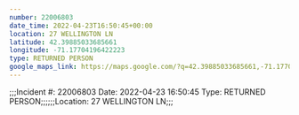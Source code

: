 ```yaml
---
number: 22006803
date_time: 2022-04-23T16:50:45+00:00
location: 27 WELLINGTON LN
latitude: 42.39885033685661
longitude: -71.17704196422223
type: RETURNED PERSON
google_maps_link: https://maps.google.com/?q=42.39885033685661,-71.17704196422223
---
```


;;;Incident #: 22006803  Date: 2022-04-23 16:50:45   Type: RETURNED PERSON;;;;;;Location: 27 WELLINGTON LN;;;
